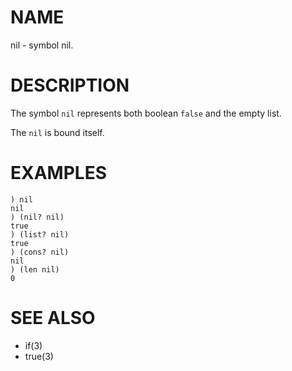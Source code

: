 # NAME
nil - symbol nil.

# DESCRIPTION
The symbol `nil` represents both boolean `false` and the empty list.

The `nil` is bound itself.

# EXAMPLES

    ) nil
    nil
    ) (nil? nil)
    true
    ) (list? nil)
    true
    ) (cons? nil)
    nil
    ) (len nil)
    0

# SEE ALSO
- if(3)
- true(3)
